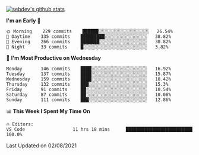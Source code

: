 [![sebdev's github stats](https://github-readme-stats.vercel.app/api?username=sebdeveloper6952&theme=vue-dark)](https://github.com/anuraghazra/github-readme-stats)
<!--START_SECTION:waka-->
**I'm an Early 🐤** 

```text
🌞 Morning    229 commits    ██████░░░░░░░░░░░░░░░░░░░   26.54% 
🌆 Daytime    335 commits    █████████░░░░░░░░░░░░░░░░   38.82% 
🌃 Evening    266 commits    ███████░░░░░░░░░░░░░░░░░░   30.82% 
🌙 Night      33 commits     █░░░░░░░░░░░░░░░░░░░░░░░░   3.82%

```
📅 **I'm Most Productive on Wednesday** 

```text
Monday       146 commits    ████░░░░░░░░░░░░░░░░░░░░░   16.92% 
Tuesday      137 commits    ████░░░░░░░░░░░░░░░░░░░░░   15.87% 
Wednesday    159 commits    ████░░░░░░░░░░░░░░░░░░░░░   18.42% 
Thursday     132 commits    ███░░░░░░░░░░░░░░░░░░░░░░   15.3% 
Friday       91 commits     ██░░░░░░░░░░░░░░░░░░░░░░░   10.54% 
Saturday     87 commits     ██░░░░░░░░░░░░░░░░░░░░░░░   10.08% 
Sunday       111 commits    ███░░░░░░░░░░░░░░░░░░░░░░   12.86%

```


📊 **This Week I Spent My Time On** 

```text
🔥 Editors: 
VS Code                  11 hrs 18 mins      █████████████████████████   100.0%

```


 Last Updated on 02/08/2021
<!--END_SECTION:waka-->
